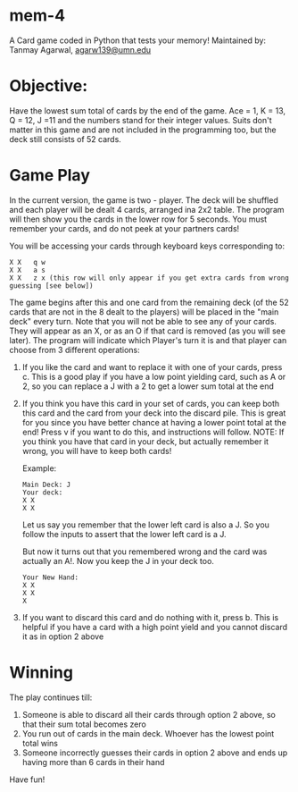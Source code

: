 # mem-4
A Card game coded in Python that tests your memory!
Maintained by: Tanmay Agarwal, agarw139@umn.edu

# Objective:
Have the lowest sum total of cards by the end of the game. Ace = 1, K = 13, Q = 12, J =11 and the numbers stand for their integer values. Suits don't matter in this game and are not included in the programming too, but the deck still consists of 52 cards.

# Game Play
In the current version, the game is two - player. The deck will be shuffled and each player will be dealt 4 cards, arranged ina 2x2 table. The program will then show you the cards in the lower row for 5 seconds. You must remember your cards, and do not peek at your partners cards!

You will be accessing your cards through keyboard keys corresponding to:
```
X X   q w
X X   a s
X X   z x (this row will only appear if you get extra cards from wrong guessing [see below])
```
The game begins after this and one card from the remaining deck (of the 52 cards that are not in the 8 dealt to the players) will be placed in the "main deck" every turn. Note that you will not be able to see any of your cards. They will appear as an X, or as an O if that card is removed (as you will see later). The program will indicate which Player's turn it is and that player can choose from 3 different operations:

   1. If you like the card and want to replace it with one of your cards, press c. This is a good play if you have a low point yielding card, such as A or 2, so you can replace a J with a 2 to get a lower sum total at the end
   
   2. If you think you have this card in your set of cards, you can keep both this card and the card from your deck into the discard pile. This is great for you since you have better chance at having a lower point total at the end! Press v if you want to do this, and instructions will follow. NOTE: If you think you have that card in your deck, but actually remember it wrong, you will have to keep both cards!
       
       Example:
       ```
       Main Deck: J
       Your deck:
       X X
       X X
       ```
       Let us say you remember that the lower left card is also a J. So you follow the inputs to assert that the lower left card is a J.
       
       But now it turns out that you remembered wrong and the card was actually an A!. Now you keep the J in your deck too.
       ```
       Your New Hand:
       X X
       X X
       X
       ```
   3. If you want to discard this card and do nothing with it, press b. This is helpful if you have a card with a high point yield and you cannot discard it as in option 2 above
       
# Winning
The play continues till:
1. Someone is able to discard all their cards through option 2 above, so that their sum total becomes zero
2. You run out of cards in the main deck. Whoever has the lowest point total wins
3. Someone incorrectly guesses their cards in option 2 above and ends up having more than 6 cards in their hand

Have fun!

